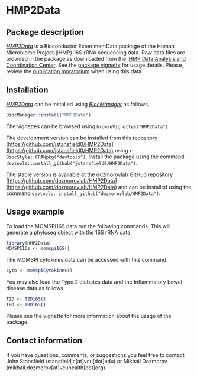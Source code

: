 # HMP2Data

## Package description

*[HMP2Data](http://bioconductor.org/packages/HMP2Data)* is a Bioconductor
ExperimentData package of the Human Microbiome Project (iHMP) 16S rRNA sequencing
data. Raw data files are provided in the package as downloaded from the
[iHMP Data Analysis and Coordination Center](https://hmpdacc.org/ihmp/).
See the [package vignette](vignettes/hmp2data.Rmd) for usage details. 
Please, review the [publication moratorium](https://hmpdacc.org/ihmp/overview/datapolicy.php) when using this data.

## Installation

*[HMP2Data](http://bioconductor.org/packages/HMP2Data)* can be installed
using *[BiocManager](https://cran.r-project.org/package=BiocManager)* as
follows.

```r
BiocManager::install("HMP2Data")
```

The vignettes can be browsed using `browseVignettes("HMP2Data")`.

The development version can be installed from this repository [https://github.com/jstansfield0/HMP2Data](https://github.com/jstansfield0/HMP2Data) using `r BiocStyle::CRANpkg("devtools")`. Install the package using the command `devtools::install_github("jstansfield0/HMP2Data")`.

The stable version is available at the dozmorovlab GitHub repository [https://github.com/dozmorovlab/HMP2Data](https://github.com/dozmorovlab/HMP2Data) and can be installed using the command `devtools::install_github("dozmorovlab/HMP2Data")`.


## Usage example

To load the MOMSPI16S data run the following commands. This will generate a phyloseq object with the 16S rRNA data.

```r
library(HMP2Data)
MOMSPI16s <- momspi16S()
```

The MOMSPI cytokines data can be accessed with this command.

```r
cyto <- momspiCytokines()
```

You may also load the Type 2 diabetes data and the Inflammatory bowel disease data as follows.

```r
T2D <- T2D16S()
IBD <- IBD16S()
```

Please see the vignette for more information about the usage of the package.

## Contact information

If you have questions, comments, or suggestions you feel free to contact John Stansfield (stansfieldjc[at]vcu[dot]edu) or Mikhail Dozmorov (mikhail.dozmorov[at]vcuhealth[dot]org).
